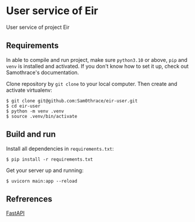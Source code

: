 # User service of Eir
User service of project Eir

## Requirements
In able to compile and run project, make sure `python3.10` or above, `pip` and `venv` is installed and activated.
If you don't know how to set it up, check out Samothrace's documentation.

Clone repository by `git clone` to your local computer. Then create and activate virtualenv:
```shell script
$ git clone git@github.com:Sam0thrace/eir-user.git
$ cd eir-user
$ python -m venv .venv
$ source .venv/bin/activate
```

## Build and run
Install all dependencies in `requirements.txt`:
```shell script
$ pip install -r requirements.txt
```
Get your server up and running:
```shell script
$ uvicorn main:app --reload
```

## Refrerences
[FastAPI](https://fastapi.tiangolo.com)
